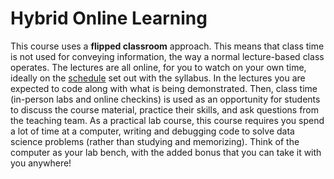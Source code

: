 # Hybrid Online Learning

This course uses a **flipped classroom** approach. This means that class time is not used for conveying information, the way a normal lecture-based class operates. The lectures are all online, for you to watch on your own time, ideally on the [schedule](https://neural-data-science.github.io/NESC_3505/schedule) set out with the syllabus. In the lectures you are expected to code along with what is being demonstrated. Then, class time (in-person labs and online checkins) is used as an opportunity for students to discuss the course material, practice their skills, and ask questions from the teaching team. As a practical lab course, this course requires you spend a lot of time at a computer, writing and debugging code to solve data science problems (rather than studying and memorizing). Think of the computer as your lab bench, with the added bonus that you can take it with you anywhere!

